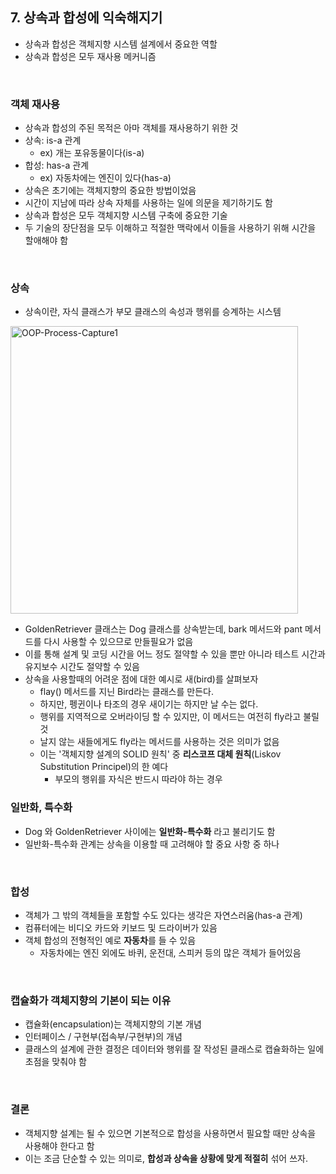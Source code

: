 ## 7. 상속과 합성에 익숙해지기
  - 상속과 합성은 객체지향 시스템 설계에서 중요한 역할
  - 상속과 합성은 모두 재사용 메커니즘
  
  <br>
  
### 객체 재사용
  - 상속과 합성의 주된 목적은 아마 객체를 재사용하기 위한 것
  - 상속: is-a 관계
    - ex) 개는 포유동물이다(is-a)
  - 합성: has-a 관계
    - ex) 자동차에는 엔진이 있다(has-a)
  - 상속은 초기에는 객체지향의 중요한 방법이었음
  - 시간이 지남에 따라 상속 자체를 사용하는 일에 의문을 제기하기도 함
  - 상속과 합성은 모두 객체지향 시스템 구축에 중요한 기술
  - 두 기술의 장단점을 모두 이해하고 적절한 맥락에서 이들을 사용하기 위해 시간을 할애해야 함
  
  <br>
  
### 상속  
  - 상속이란, 자식 클래스가 부모 클래스의 속성과 행위를 승계하는 시스템
  
<img width="460" alt="OOP-Process-Capture1" src="https://user-images.githubusercontent.com/50076031/105024997-1344d280-5a90-11eb-8312-83e73c96a2c7.PNG">

  - GoldenRetriever 클래스는 Dog 클래스를 상속받는데, bark 메서드와 pant 메서드를 다시 사용할 수 있으므로 만들필요가 없음
  - 이를 통해 설계 및 코딩 시간을 어느 정도 절약할 수 있을 뿐만 아니라 테스트 시간과 유지보수 시간도 절약할 수 있음
  - 상속을 사용할때의 어려운 점에 대한 예시로 새(bird)를 살펴보자
    - flay() 메서드를 지닌 Bird라는 클래스를 만든다.
    - 하지만, 펭귄이나 타조의 경우 새이기는 하지만 날 수는 없다.
    - 행위를 지역적으로 오버라이딩 할 수 있지만, 이 메서드는 여전히 fly라고 불릴 것
    - 날지 않는 새들에게도 fly라는 메서드를 사용하는 것은 의미가 없음
    - 이는 '객체지향 설계의 SOLID 원칙' 중 **리스코프 대체 원칙**(Liskov Substitution Principel)의 한 예다
      - 부모의 행위를 자식은 반드시 따라야 하는 경우
### 일반화, 특수화
  - Dog 와 GoldenRetriever 사이에는 **일반화-특수화** 라고 불리기도 함
  - 일반화-특수화 관계는 상속을 이용할 때 고려해야 할 중요 사항 중 하나
  
<br>
  
### 합성
  - 객체가 그 밖의 객체들을 포함할 수도 있다는 생각은 자연스러움(has-a 관계)
  - 컴퓨터에는 비디오 카드와 키보드 및 드라이버가 있음
  - 객체 합성의 전형적인 예로 **자동차**를 들 수 있음
    - 자동차에는 엔진 외에도 바퀴, 운전대, 스피커 등의 많은 객체가 들어있음
    
<br>    
    
### 캡슐화가 객체지향의 기본이 되는 이유
  - 캡슐화(encapsulation)는 객체지향의 기본 개념
  - 인터페이스 / 구현부(접속부/구현부)의 개념
  - 클래스의 설계에 관한 결정은 데이터와 행위를 잘 작성된 클래스로 캡슐화하는 일에 초점을 맞춰야 함
 
<br>

### 결론
  - 객체지향 설계는 될 수 있으면 기본적으로 합성을 사용하면서 필요할 때만 상속을 사용해야 한다고 함
  - 이는 조금 단순할 수 있는 의미로, **합성과 상속을 상황에 맞게 적절히** 섞어 쓰자.
      
